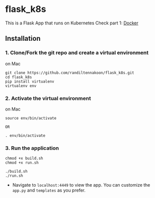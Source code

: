 # flask_k8s
This is a Flask App that runs on Kubernetes
Check part 1: [Docker](https://github.com/randiltennakoon/flask_k8s/tree/run_on_docker)

## Installation
### 1. Clone/Fork the git repo and create a virtual environment

on Mac
```
git clone https://github.com/randiltennakoon/flask_k8s.git
cd flask_k8s
pip install virtualenv
virtualenv env
```
### 2. Activate the virtual environment

on Mac
```
source env/bin/activate

OR

. env/bin/activate
```

### 3. Run the application
```
chmod +x build.sh
chmod +x run.sh

./build.sh
./run.sh
```

- Navigate to `localhost:4449` to view the app. You can customize the `app.py` and `templates` as you prefer.



